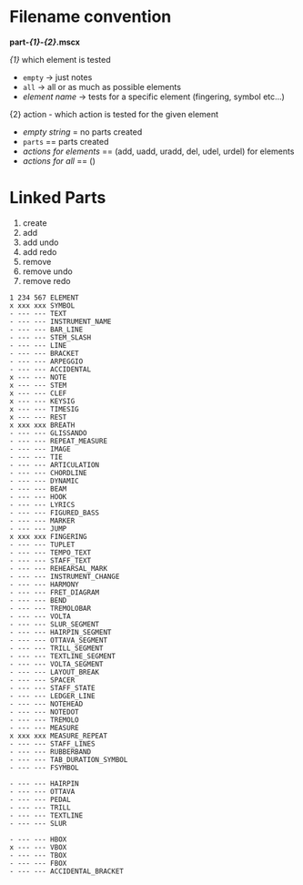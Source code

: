 Filename convention
=====================

**part-_{1}_-_{2}_.mscx**

_{1}_ which element is tested

* `empty`     	 -> just notes
* `all` 		 -> all or as much as possible elements
* _element name_ -> tests for a specific element (fingering, symbol etc...)


{2} action - which action is tested for the given element

* _empty string_ =  no parts created 
* `parts` == parts created
* _actions for elements_ == (add, uadd, uradd, del, udel, urdel) for elements
* _actions for all_ == ()


Linked Parts
================

1. create
2. add
3. add undo
4. add redo
5. remove
6. remove undo
7. remove redo

```
1 234 567 ELEMENT
x xxx xxx SYMBOL
- --- --- TEXT
- --- --- INSTRUMENT_NAME
- --- --- BAR_LINE
- --- --- STEM_SLASH
- --- --- LINE
- --- --- BRACKET
- --- --- ARPEGGIO
- --- --- ACCIDENTAL
x --- --- NOTE
x --- --- STEM
x --- --- CLEF
x --- --- KEYSIG
x --- --- TIMESIG
x --- --- REST
x xxx xxx BREATH
- --- --- GLISSANDO
- --- --- REPEAT_MEASURE
- --- --- IMAGE
- --- --- TIE
- --- --- ARTICULATION
- --- --- CHORDLINE
- --- --- DYNAMIC
- --- --- BEAM
- --- --- HOOK
- --- --- LYRICS
- --- --- FIGURED_BASS
- --- --- MARKER
- --- --- JUMP
x xxx xxx FINGERING
- --- --- TUPLET
- --- --- TEMPO_TEXT
- --- --- STAFF_TEXT
- --- --- REHEARSAL_MARK
- --- --- INSTRUMENT_CHANGE
- --- --- HARMONY
- --- --- FRET_DIAGRAM
- --- --- BEND
- --- --- TREMOLOBAR
- --- --- VOLTA
- --- --- SLUR_SEGMENT
- --- --- HAIRPIN_SEGMENT
- --- --- OTTAVA_SEGMENT
- --- --- TRILL_SEGMENT
- --- --- TEXTLINE_SEGMENT
- --- --- VOLTA_SEGMENT
- --- --- LAYOUT_BREAK
- --- --- SPACER
- --- --- STAFF_STATE
- --- --- LEDGER_LINE
- --- --- NOTEHEAD
- --- --- NOTEDOT
- --- --- TREMOLO
- --- --- MEASURE
x xxx xxx MEASURE_REPEAT
- --- --- STAFF_LINES
- --- --- RUBBERBAND
- --- --- TAB_DURATION_SYMBOL
- --- --- FSYMBOL

- --- --- HAIRPIN
- --- --- OTTAVA
- --- --- PEDAL
- --- --- TRILL
- --- --- TEXTLINE
- --- --- SLUR

- --- --- HBOX
x --- --- VBOX
- --- --- TBOX
- --- --- FBOX
- --- --- ACCIDENTAL_BRACKET
```
